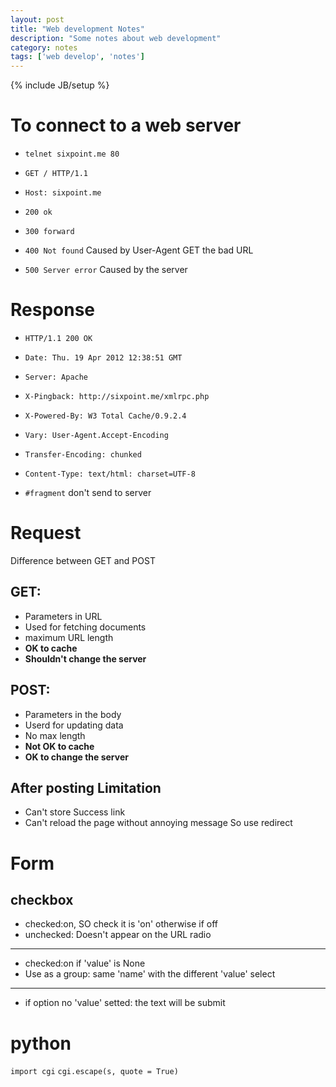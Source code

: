 ```yaml
---
layout: post
title: "Web development Notes"
description: "Some notes about web development"
category: notes
tags: ['web develop', 'notes']
---
```

{% include JB/setup %}

To connect to a web server
==========================
- `telnet sixpoint.me 80`
- `GET / HTTP/1.1`
- `Host: sixpoint.me`
  
- `200 ok`
- `300 forward`
- `400 Not found` Caused by User-Agent GET the bad URL
- `500 Server error` Caused by the server
  
Response
========
- `HTTP/1.1 200 OK`
- `Date: Thu. 19 Apr 2012 12:38:51 GMT`
- `Server: Apache`
- `X-Pingback: http://sixpoint.me/xmlrpc.php`
- `X-Powered-By: W3 Total Cache/0.9.2.4`
- `Vary: User-Agent.Accept-Encoding`
- `Transfer-Encoding: chunked`
- `Content-Type: text/html: charset=UTF-8`
  
  
- `#fragment` don't send to server

Request
=======
Difference between GET and POST  

GET:
----
- Parameters in URL
- Used for fetching documents
- maximum URL length
- **OK to cache**
- **Shouldn't change the server**

POST:
-----
- Parameters in the body
- Userd for updating data
- No max length
- **Not OK to cache**
- **OK to change the server**

After posting Limitation
------------------------
- Can't store Success link
- Can't reload the page without annoying message
So use redirect  

Form
====
checkbox
--------
- checked:on, SO check it is 'on' otherwise if off
- unchecked: Doesn't appear on the URL
radio
--------
- checked:on if 'value' is None
- Use as a group: same 'name' with the different 'value'
select
------
- if option no 'value' setted: the text will be submit


python
======
`import cgi`
`cgi.escape(s, quote = True)`
